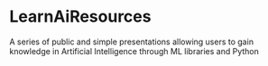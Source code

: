 # LearnAiResources
A series of public and simple presentations allowing users to gain knowledge in Artificial Intelligence through ML libraries and Python
